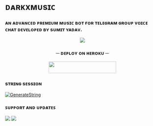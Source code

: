  # ᴅᴀʀᴋxᴍᴜsɪᴄ

### ᴀɴ ᴀᴅᴠᴀɴᴄᴇᴅ ᴘʀᴇᴍɪᴜᴍ ᴍᴜsɪᴄ ʙᴏᴛ ғᴏʀ ᴛᴇʟᴇɢʀᴀᴍ ɢʀᴏᴜᴘ ᴠᴏɪᴄᴇ ᴄʜᴀᴛ ᴅᴇᴠᴇʟᴏᴘᴇᴅ ʙʏ sᴜᴍɪᴛ ʏᴀᴅᴀᴠ.

<p align="center"><a href="https://t.me/World_FriendShip_Zone"><img src="https://te.legra.ph/file/086426b04c04a3c16f558.jpg"></a></p>


 <h3 align="center">
    ─ ᴅᴇᴩʟᴏʏ ᴏɴ ʜᴇʀᴏᴋᴜ ─
</h3>

<p align="center"><a href="https://dashboard.heroku.com/new?template=https://github.com/Sarkar9969/DarkxMusic"> <img src="https://img.shields.io/badge/Deploy%20On%20Heroku-black?style=for-the-badge&logo=heroku" width="220" height="38.45"/></a></p>


### sᴛʀɪɴɢ sᴇssɪᴏɴ

[![GenerateString](https://img.shields.io/badge/repl.it-generateString-black)](https://t.me/Hana_Session_Bot)


### ꜱᴜᴘᴘᴏʀᴛ ᴀɴᴅ ᴜᴘᴅᴀᴛᴇꜱ
<a href="https://t.me/TechQuardSupport"><img src="https://img.shields.io/badge/Join-Group%20Support-black.svg?style=for-the-badge&logo=Telegram"></a> <a href="https://t.me/TechQuard"><img src="https://img.shields.io/badge/Join-Updates%20Channel-black.svg?style=for-the-badge&logo=Telegram"></a>

 

